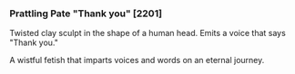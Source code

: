 ### Prattling Pate "Thank you" [2201]

Twisted clay sculpt in the shape of a human head. Emits a voice that says "Thank you."

A wistful fetish that imparts voices and words on an eternal journey.